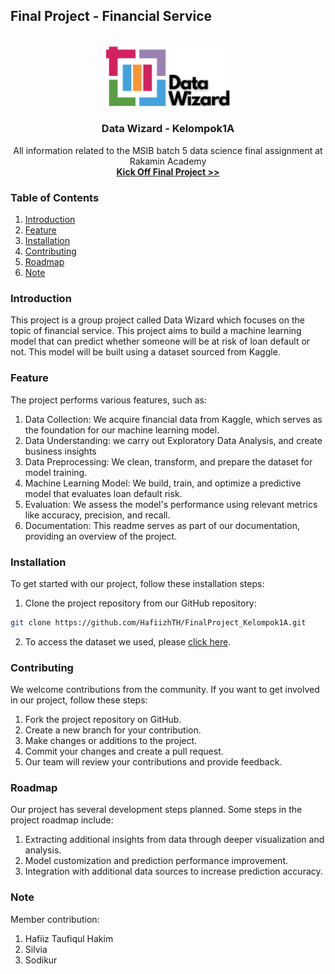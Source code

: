 ## Final Project - Financial Service

<br>

<div align="center">
  <a href="https://github.com/HafiizhTH/FinalProject_Kelompok1A/blob/main/Image/Data_Wizard%20-%203.png">
    <img src="Image/Data_Wizard_3.png" alt="Logo" width="200">
  </a>

  <h3 align="center">Data Wizard - Kelompok1A</h3>

  <p align="center">
    All information related to the MSIB batch 5 data science final assignment at Rakamin Academy
    <br>
    <a href="https://drive.google.com/file/d/1QJ3XaEeUPJBVdyxxKAninCd4ZjdiO7gt/view?usp=share_link">
        <strong>Kick Off Final Project >></strong>
      </a>
  </p>
</div>

### Table of Contents

1. [Introduction](#introduction)
2. [Feature](#Feature)
3. [Installation](#Installation)
4. [Contributing](#Contributing)
5. [Roadmap](#Roadmap)
6. [Note](#Note)

### Introduction
This project is a group project called Data Wizard which focuses on the topic of financial service. This project aims to build a machine learning model that can predict whether someone will be at risk of loan default or not. This model will be built using a dataset sourced from Kaggle.

### Feature
The project performs various features, such as:

1. Data Collection: We acquire financial data from Kaggle, which serves as the foundation for our machine learning model.
2. Data Understanding: we carry out Exploratory Data Analysis, and create business insights
3. Data Preprocessing: We clean, transform, and prepare the dataset for model training.
4. Machine Learning Model: We build, train, and optimize a predictive model that evaluates loan default risk.
5. Evaluation: We assess the model's performance using relevant metrics like accuracy, precision, and recall.
6. Documentation: This readme serves as part of our documentation, providing an overview of the project.

### Installation
To get started with our project, follow these installation steps:

1. Clone the project repository from our GitHub repository: 

```bash 
git clone https://github.com/HafiizhTH/FinalProject_Kelompok1A.git
```
2. To access the dataset we used, please [click here](https://www.kaggle.com/datasets/subhamjain/loan-prediction-based-on-customer-behavior).

### Contributing
We welcome contributions from the community. If you want to get involved in our project, follow these steps:

1. Fork the project repository on GitHub.
2. Create a new branch for your contribution.
3. Make changes or additions to the project.
4. Commit your changes and create a pull request.
5. Our team will review your contributions and provide feedback.

### Roadmap
Our project has several development steps planned. Some steps in the project roadmap include:

1. Extracting additional insights from data through deeper visualization and analysis.
2. Model customization and prediction performance improvement.
3. Integration with additional data sources to increase prediction accuracy.

### Note
Member contribution: 
1. Hafiiz Taufiqul Hakim
2. Silvia
3. Sodikur



